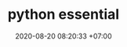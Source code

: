 ---
title: python essential
date: 2020-08-20 08:20:33 +07:00
modified:
tags: [python, programming]
description: python fundamental 
---